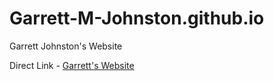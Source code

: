 # Garrett-M-Johnston.github.io
Garrett Johnston's Website

Direct Link - [Garrett's Website](Garrett-M-Johnston.github.io)
